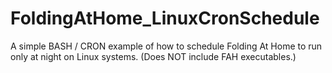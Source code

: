 # FoldingAtHome_LinuxCronSchedule
A simple BASH / CRON example of how to schedule Folding At Home to run only at night on Linux systems.  (Does NOT include FAH executables.)
